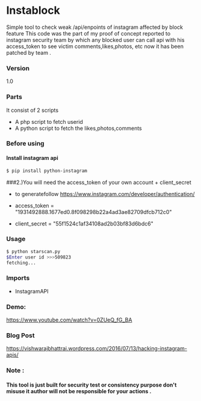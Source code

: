 # Instablock
Simple tool to check weak /api/enpoints of instagram affected by block feature
This code was the part of my proof of concept reported to instagram security team by which any blocked user can call api with his access_token to see victim comments,likes,photos, etc now it has been patched by team .


### Version
1.0

### Parts 
It consist of 2 scripts
* A php script to fetch userid 
* A python script to fetch the likes,photos,comments

### Before using 
#### Install instagram api 
```sh
$ pip install python-instagram
```
###2.)You will need the access_token of your own account + client_secret 
* to generatefollow https://www.instagram.com/developer/authentication/

* access_token = "1931492888.1677ed0.8f098298b22a4ad3ae82709dfcb712c0"
* client_secret = "55f1524c1af34108ad2b03bf83d6bdc6"

### Usage

```sh
$ python starscan.py
$Enter user id >>>509823
fetching...

```

### Imports

* InstagramAPI


### Demo: 
https://www.youtube.com/watch?v=0ZUeQ_fG_BA 

### Blog Post 
https://vishwarajbhattrai.wordpress.com/2016/07/13/hacking-instagram-apis/

### Note :
#### This tool is just built for security test or consistency purpose don't misuse it author  will not be responsible for your actions .
  
